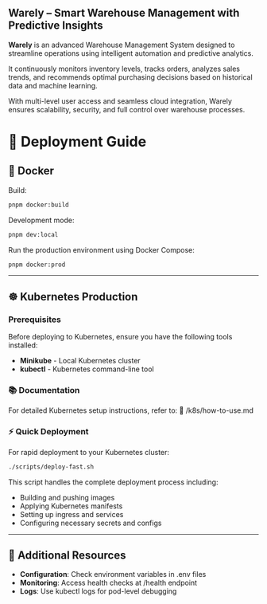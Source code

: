 ## Warely – Smart Warehouse Management with Predictive Insights

**Warely** is an advanced Warehouse Management System designed to streamline operations using intelligent automation and predictive analytics. 

It continuously monitors inventory levels, tracks orders, analyzes sales trends, and recommends optimal purchasing decisions based on historical data and machine learning.

With multi-level user access and seamless cloud integration, Warely ensures scalability, security, and full control over warehouse processes.


# 🚀 Deployment Guide

## 🐳 Docker 


Build:
```bash
pnpm docker:build
```

Development mode:
```bash
pnpm dev:local
```

Run the production environment using Docker Compose:


```bash
pnpm docker:prod
```


---

## ☸️ Kubernetes Production

### Prerequisites

Before deploying to Kubernetes, ensure you have the following tools installed:

- **Minikube** - Local Kubernetes cluster
- **kubectl** - Kubernetes command-line tool

### 📚 Documentation

For detailed Kubernetes setup instructions, refer to:
📁 /k8s/how-to-use.md


### ⚡ Quick Deployment

For rapid deployment to your Kubernetes cluster:

```bash
./scripts/deploy-fast.sh
```


This script handles the complete deployment process including:
- Building and pushing images
- Applying Kubernetes manifests
- Setting up ingress and services
- Configuring necessary secrets and configs

---

## 🔧 Additional Resources

- **Configuration**: Check environment variables in .env files
- **Monitoring**: Access health checks at /health endpoint
- **Logs**: Use kubectl logs for pod-level debugging



